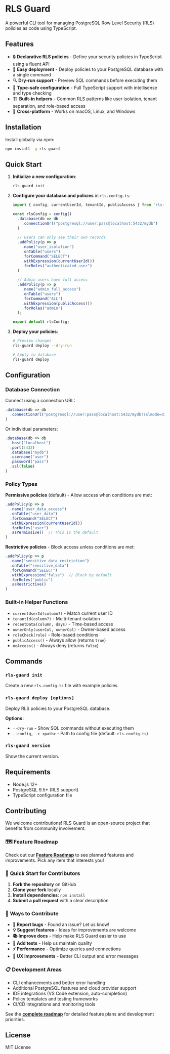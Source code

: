 # RLS Guard

A powerful CLI tool for managing PostgreSQL Row Level Security (RLS) policies as code using TypeScript.

## Features

- 🔒 **Declarative RLS policies** - Define your security policies in TypeScript using a fluent API
- 🚀 **Easy deployment** - Deploy policies to your PostgreSQL database with a single command
- 🔍 **Dry-run support** - Preview SQL commands before executing them
- 🎯 **Type-safe configuration** - Full TypeScript support with intellisense and type checking
- 🏗️ **Built-in helpers** - Common RLS patterns like user isolation, tenant separation, and role-based access
- 🔧 **Cross-platform** - Works on macOS, Linux, and Windows

## Installation

Install globally via npm:

```bash
npm install -g rls-guard
```

## Quick Start

1. **Initialize a new configuration**:
   ```bash
   rls-guard init
   ```

2. **Configure your database and policies** in `rls.config.ts`:
   ```typescript
   import { config, currentUserId, tenantId, publicAccess } from 'rls-guard/lib/rls-config';

   const rlsConfig = config()
     .database(db => db
       .connectionUrl("postgresql://user:pass@localhost:5432/mydb")
     )
     
     // Users can only see their own records
     .addPolicy(p => p
       .name("user_isolation")
       .onTable("users")
       .forCommand("SELECT")
       .withExpression(currentUserId())
       .forRoles("authenticated_user")
     )
     
     // Admin users have full access
     .addPolicy(p => p
       .name("admin_full_access")
       .onTable("users")
       .forCommand("ALL")
       .withExpression(publicAccess())
       .forRoles("admin")
     );

   export default rlsConfig;
   ```

3. **Deploy your policies**:
   ```bash
   # Preview changes
   rls-guard deploy --dry-run
   
   # Apply to database
   rls-guard deploy
   ```

## Configuration

### Database Connection

Connect using a connection URL:
```typescript
.database(db => db
  .connectionUrl("postgresql://user:pass@localhost:5432/mydb?sslmode=disable")
)
```

Or individual parameters:
```typescript
.database(db => db
  .host("localhost")
  .port(5432)
  .database("mydb")
  .username("user")
  .password("pass")
  .ssl(false)
)
```

### Policy Types

**Permissive policies** (default) - Allow access when conditions are met:
```typescript
.addPolicy(p => p
  .name("user_data_access")
  .onTable("user_data")
  .forCommand("SELECT")
  .withExpression(currentUserId())
  .forRoles("user")
  .asPermissive()  // This is the default
)
```

**Restrictive policies** - Block access unless conditions are met:
```typescript
.addPolicy(p => p
  .name("sensitive_data_restriction")
  .onTable("sensitive_data")
  .forCommand("SELECT")
  .withExpression("false")  // Block by default
  .forRoles("public")
  .asRestrictive()
)
```

### Built-in Helper Functions

- `currentUserId(column?)` - Match current user ID
- `tenantId(column?)` - Multi-tenant isolation  
- `recentData(column, days)` - Time-based access
- `ownerOnly(userCol, ownerCol)` - Owner-based access
- `roleCheck(role)` - Role-based conditions
- `publicAccess()` - Always allow (returns `true`)
- `noAccess()` - Always deny (returns `false`)

## Commands

### `rls-guard init`
Create a new `rls.config.ts` file with example policies.

### `rls-guard deploy [options]`
Deploy RLS policies to your PostgreSQL database.

**Options:**
- `--dry-run` - Show SQL commands without executing them
- `--config, -c <path>` - Path to config file (default: `rls.config.ts`)

### `rls-guard version`
Show the current version.

## Requirements

- Node.js 12+
- PostgreSQL 9.5+ (RLS support)
- TypeScript configuration file

## Contributing

We welcome contributions! RLS Guard is an open-source project that benefits from community involvement.

### 🗺️ **Feature Roadmap**
Check out our [**Feature Roadmap**](ROADMAP.md) to see planned features and improvements. Pick any item that interests you!

### 🚀 **Quick Start for Contributors**
1. **Fork the repository** on GitHub
2. **Clone your fork** locally
3. **Install dependencies**: `npm install`
4. **Submit a pull request** with a clear description

### 🎯 **Ways to Contribute**
- **🐛 Report bugs** - Found an issue? Let us know!
- **💡 Suggest features** - Ideas for improvements are welcome
- **📚 Improve docs** - Help make RLS Guard easier to use  
- **🧪 Add tests** - Help us maintain quality
- **⚡ Performance** - Optimize queries and connections
- **🎨 UX improvements** - Better CLI output and error messages

### 📋 **Development Areas**
- CLI enhancements and better error handling
- Additional PostgreSQL features and cloud provider support
- IDE integrations (VS Code extension, auto-completion)
- Policy templates and testing frameworks
- CI/CD integrations and monitoring tools

See the [**complete roadmap**](ROADMAP.md) for detailed feature plans and development priorities.

## License

MIT License